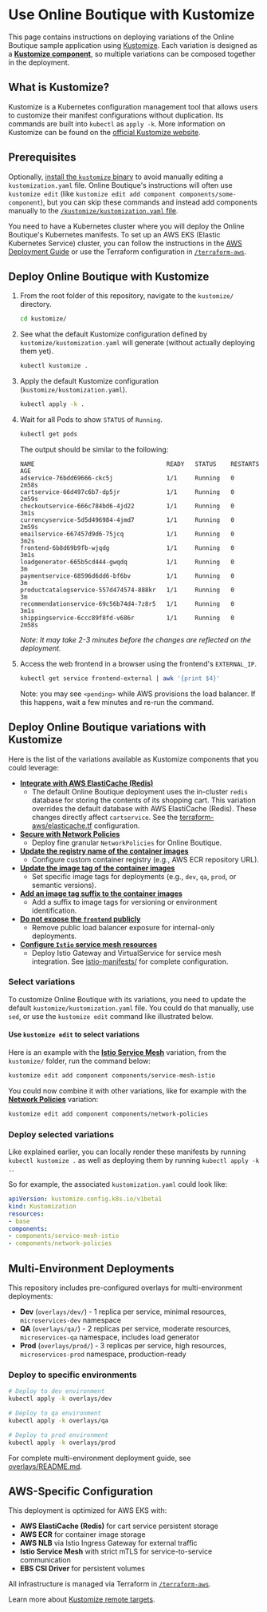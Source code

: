 # Use Online Boutique with Kustomize

This page contains instructions on deploying variations of the Online Boutique sample application using [Kustomize](https://kustomize.io/). Each variation is designed as a [**Kustomize component**](https://github.com/kubernetes-sigs/kustomize/blob/master/examples/components.md), so multiple variations can be composed together in the deployment.

## What is Kustomize?

Kustomize is a Kubernetes configuration management tool that allows users to customize their manifest configurations without duplication. Its commands are built into `kubectl` as `apply -k`. More information on Kustomize can be found on the [official Kustomize website](https://kustomize.io/).

## Prerequisites

Optionally, [install the `kustomize` binary](https://kubectl.docs.kubernetes.io/installation/) to avoid manually editing a `kustomization.yaml` file. Online Boutique's instructions will often use `kustomize edit` (like `kustomize edit add component components/some-component`), but you can skip these commands and instead add components manually to the [`/kustomize/kustomization.yaml` file](/kustomize/kustomization.yaml).

You need to have a Kubernetes cluster where you will deploy the Online Boutique's Kubernetes manifests. To set up an AWS EKS (Elastic Kubernetes Service) cluster, you can follow the instructions in the [AWS Deployment Guide](/docs/README-AWS.md) or use the Terraform configuration in [`/terraform-aws`](/terraform-aws).

## Deploy Online Boutique with Kustomize

1. From the root folder of this repository, navigate to the `kustomize/` directory.

    ```bash
    cd kustomize/
    ```

1. See what the default Kustomize configuration defined by `kustomize/kustomization.yaml` will generate (without actually deploying them yet).

    ```bash
    kubectl kustomize .
    ```

1. Apply the default Kustomize configuration (`kustomize/kustomization.yaml`).

    ```bash
    kubectl apply -k .
    ```

1. Wait for all Pods to show `STATUS` of `Running`.

    ```bash
    kubectl get pods
    ```

    The output should be similar to the following:

    ```terminal
    NAME                                     READY   STATUS    RESTARTS   AGE
    adservice-76bdd69666-ckc5j               1/1     Running   0          2m58s
    cartservice-66d497c6b7-dp5jr             1/1     Running   0          2m59s
    checkoutservice-666c784bd6-4jd22         1/1     Running   0          3m1s
    currencyservice-5d5d496984-4jmd7         1/1     Running   0          2m59s
    emailservice-667457d9d6-75jcq            1/1     Running   0          3m2s
    frontend-6b8d69b9fb-wjqdg                1/1     Running   0          3m1s
    loadgenerator-665b5cd444-gwqdq           1/1     Running   0          3m
    paymentservice-68596d6dd6-bf6bv          1/1     Running   0          3m
    productcatalogservice-557d474574-888kr   1/1     Running   0          3m
    recommendationservice-69c56b74d4-7z8r5   1/1     Running   0          3m1s
    shippingservice-6ccc89f8fd-v686r         1/1     Running   0          2m58s
    ```

    _Note: It may take 2-3 minutes before the changes are reflected on the deployment._

1. Access the web frontend in a browser using the frontend's `EXTERNAL_IP`.

    ```bash
    kubectl get service frontend-external | awk '{print $4}'
    ```

    Note: you may see `<pending>` while AWS provisions the load balancer. If this happens, wait a few minutes and re-run the command.

## Deploy Online Boutique variations with Kustomize

Here is the list of the variations available as Kustomize components that you could leverage:

- [**Integrate with AWS ElastiCache (Redis)**](components/elasticache)
  - The default Online Boutique deployment uses the in-cluster `redis` database for storing the contents of its shopping cart. This variation overrides the default database with AWS ElastiCache (Redis). These changes directly affect `cartservice`. See the [terraform-aws/elasticache.tf](/terraform-aws/elasticache.tf) configuration.
- [**Secure with Network Policies**](components/network-policies)
  - Deploy fine granular `NetworkPolicies` for Online Boutique.
- [**Update the registry name of the container images**](components/container-images-registry)
  - Configure custom container registry (e.g., AWS ECR repository URL).
- [**Update the image tag of the container images**](components/container-images-tag)
  - Set specific image tags for deployments (e.g., `dev`, `qa`, `prod`, or semantic versions).
- [**Add an image tag suffix to the container images**](components/container-images-tag-suffix)
  - Add a suffix to image tags for versioning or environment identification.
- [**Do not expose the `frontend` publicly**](components/non-public-frontend)
  - Remove public load balancer exposure for internal-only deployments.
- [**Configure `Istio` service mesh resources**](components/service-mesh-istio)
  - Deploy Istio Gateway and VirtualService for service mesh integration. See [istio-manifests/](/istio-manifests) for complete configuration.

### Select variations

To customize Online Boutique with its variations, you need to update the default `kustomize/kustomization.yaml` file. You could do that manually, use `sed`, or use the `kustomize edit` command like illustrated below.

#### Use `kustomize edit` to select variations

Here is an example with the [**Istio Service Mesh**](components/service-mesh-istio) variation, from the `kustomize/` folder, run the command below:

```bash
kustomize edit add component components/service-mesh-istio
```

You could now combine it with other variations, like for example with the [**Network Policies**](components/network-policies) variation:

```bash
kustomize edit add component components/network-policies
```

### Deploy selected variations

Like explained earlier, you can locally render these manifests by running `kubectl kustomize .` as well as deploying them by running `kubectl apply -k .`.

So for example, the associated `kustomization.yaml` could look like:

```yaml
apiVersion: kustomize.config.k8s.io/v1beta1
kind: Kustomization
resources:
- base
components:
- components/service-mesh-istio
- components/network-policies
```

## Multi-Environment Deployments

This repository includes pre-configured overlays for multi-environment deployments:

- **Dev** (`overlays/dev/`) - 1 replica per service, minimal resources, `microservices-dev` namespace
- **QA** (`overlays/qa/`) - 2 replicas per service, moderate resources, `microservices-qa` namespace, includes load generator
- **Prod** (`overlays/prod/`) - 3 replicas per service, high resources, `microservices-prod` namespace, production-ready

### Deploy to specific environments

```bash
# Deploy to dev environment
kubectl apply -k overlays/dev

# Deploy to qa environment
kubectl apply -k overlays/qa

# Deploy to prod environment
kubectl apply -k overlays/prod
```

For complete multi-environment deployment guide, see [overlays/README.md](overlays/README.md).

## AWS-Specific Configuration

This deployment is optimized for AWS EKS with:

- **AWS ElastiCache (Redis)** for cart service persistent storage
- **AWS ECR** for container image storage
- **AWS NLB** via Istio Ingress Gateway for external traffic
- **Istio Service Mesh** with strict mTLS for service-to-service communication
- **EBS CSI Driver** for persistent volumes

All infrastructure is managed via Terraform in [`/terraform-aws`](/terraform-aws).

Learn more about [Kustomize remote targets](https://github.com/kubernetes-sigs/kustomize/blob/master/examples/remoteBuild.md).
